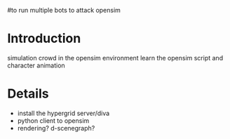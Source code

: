 #to run multiple bots to attack opensim

# Introduction #
simulation crowd in the opensim environment
learn the opensim script and character animation


# Details #
  * install the hypergrid server/diva
  * python client to opensim
  * rendering? d-scenegraph?